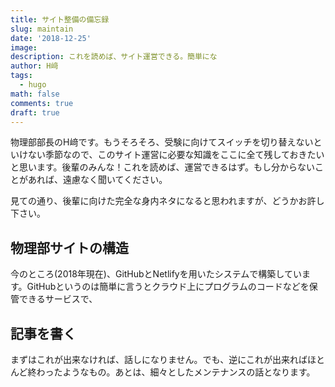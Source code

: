 ```yaml
---
title: サイト整備の備忘録
slug: maintain
date: '2018-12-25'
image: 
description: これを読めば、サイト運営できる。簡単にな
author: H﨑
tags:
  - hugo
math: false
comments: true
draft: true
---
```


物理部部長のH﨑です。もうそろそろ、受験に向けてスイッチを切り替えないといけない季節なので、このサイト運営に必要な知識をここに全て残しておきたいと思います。後輩のみんな！これを読めば、運営できるはず。もし分からないことがあれば、遠慮なく聞いてください。

見ての通り、後輩に向けた完全な身内ネタになると思われますが、どうかお許し下さい。

## 物理部サイトの構造

今のところ(2018年現在)、GitHubとNetlifyを用いたシステムで構築しています。GitHubというのは簡単に言うとクラウド上にプログラムのコードなどを保管できるサービスで、


## 記事を書く

まずはこれが出来なければ、話しになりません。でも、逆にこれが出来ればほとんど終わったようなもの。あとは、細々としたメンテナンスの話となります。